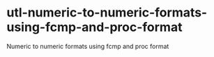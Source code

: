 # utl-numeric-to-numeric-formats-using-fcmp-and-proc-format
Numeric to numeric formats using fcmp and proc format
